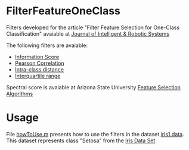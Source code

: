 # FilterFeatureOneClass
Filters developed for the article "Filter Feature Selection for One-Class Classification" avaiable at [Journal of Intelligent & Robotic Systems](http://link.springer.com/article/10.1007%2Fs10846-014-0101-2)

The following filters are avaiable:

- [Information Score](InformationScore.m)
- [Pearson Correlation](PearsonCorrelation.m)
- [Intra-class distance](IntraClassDistance.m)
- [Interquartile range](InterquartileRange.m)

Spectral score is avaiable at Arizona State University [Feature Selection Algorithms](http://featureselection.asu.edu/software.php)

# Usage

File [howToUse.m](howToUse.m) presents how to use the filters in the dataset [iris1.data](iris1.data). This dataset represents class "Setosa" from the [Iris Data Set](https://archive.ics.uci.edu/ml/datasets/Iris)
